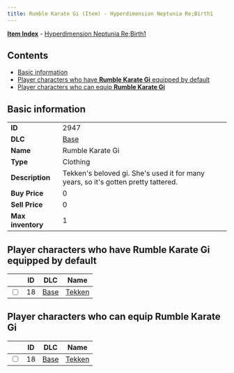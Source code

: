 ```yaml
---
title: Rumble Karate Gi (Item) - Hyperdimension Neptunia Re;Birth1
---
```


[**Item Index**](/neptunia/rb1/item/index.html) - [Hyperdimension Neptunia Re;Birth1](/neptunia/rb1)

## Contents

- [Basic information](#basic-information)
- [Player characters who have **Rumble Karate Gi** equipped by default](#player-characters-who-have-rumble-karate-gi-equipped-by-default)
- [Player characters who can equip **Rumble Karate Gi**](#player-characters-who-can-equip-rumble-karate-gi)
## Basic information

|   |   |
| -- | -- |
| **ID** | 2947 |
| **DLC** | [Base](/neptunia/rb1/dlc/1-base.html) |
| **Name** | Rumble Karate Gi |
| **Type** | Clothing |
| **Description** | Tekken's beloved gi. She's used it for many years, so it's gotten pretty tattered. |
| **Buy Price** | 0 |
| **Sell Price** | 0 |
| **Max inventory** | 1 |


## Player characters who have **Rumble Karate Gi** equipped by default

|    | ID | DLC | Name |
| -- | -- | --- | ---- |
| <input type="checkbox" id="rb1-player-1-18" class="trackbox" /> | 18 | [Base](/neptunia/rb1/dlc/1-base.html) | [Tekken](/neptunia/rb1/player/1-18-tekken.html) |


## Player characters who can equip **Rumble Karate Gi**

|    | ID | DLC | Name |
| -- | -- | --- | ---- |
| <input type="checkbox" id="rb1-player-1-18" class="trackbox" /> | 18 | [Base](/neptunia/rb1/dlc/1-base.html) | [Tekken](/neptunia/rb1/player/1-18-tekken.html) |

